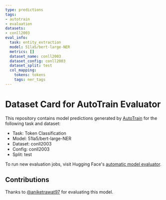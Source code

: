 ```yaml
---
type: predictions
tags:
- autotrain
- evaluation
datasets:
- conll2003
eval_info:
  task: entity_extraction
  model: 51la5/bert-large-NER
  metrics: []
  dataset_name: conll2003
  dataset_config: conll2003
  dataset_split: test
  col_mapping:
    tokens: tokens
    tags: ner_tags
---
```

# Dataset Card for AutoTrain Evaluator

This repository contains model predictions generated by [AutoTrain](https://huggingface.co/autotrain) for the following task and dataset:

* Task: Token Classification
* Model: 51la5/bert-large-NER
* Dataset: conll2003
* Config: conll2003
* Split: test

To run new evaluation jobs, visit Hugging Face's [automatic model evaluator](https://huggingface.co/spaces/autoevaluate/model-evaluator).

## Contributions

Thanks to [@aniketrawat97](https://huggingface.co/aniketrawat97) for evaluating this model.